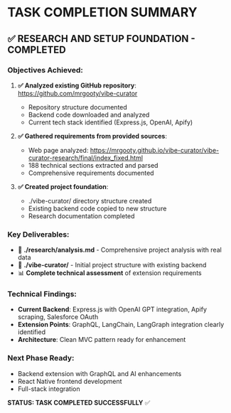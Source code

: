 # TASK COMPLETION SUMMARY

## ✅ RESEARCH AND SETUP FOUNDATION - COMPLETED

### Objectives Achieved:
1. **✅ Analyzed existing GitHub repository**: https://github.com/mrgooty/vibe-curator
   - Repository structure documented
   - Backend code downloaded and analyzed
   - Current tech stack identified (Express.js, OpenAI, Apify)

2. **✅ Gathered requirements from provided sources**:
   - Web page analyzed: https://mrgooty.github.io/vibe-curator/vibe-curator-research/final/index_fixed.html
   - 188 technical sections extracted and parsed
   - Comprehensive requirements documented

3. **✅ Created project foundation**:
   - ./vibe-curator/ directory structure created
   - Existing backend code copied to new structure
   - Research documentation completed

### Key Deliverables:
- 📄 **./research/analysis.md** - Comprehensive project analysis with real data
- 📁 **./vibe-curator/** - Initial project structure with existing backend
- 📊 **Complete technical assessment** of extension requirements

### Technical Findings:
- **Current Backend**: Express.js with OpenAI GPT integration, Apify scraping, Salesforce OAuth
- **Extension Points**: GraphQL, LangChain, LangGraph integration clearly identified
- **Architecture**: Clean MVC pattern ready for enhancement

### Next Phase Ready:
- Backend extension with GraphQL and AI enhancements
- React Native frontend development
- Full-stack integration

**STATUS: TASK COMPLETED SUCCESSFULLY** ✅
